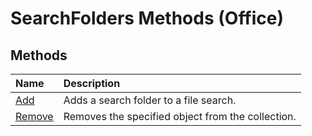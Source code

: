 
# SearchFolders Methods (Office)

## Methods



|**Name**|**Description**|
|:-----|:-----|
|[Add](2ed409a3-d57a-bfc5-ceb3-a7ef4b89b345.md)|Adds a search folder to a file search.|
|[Remove](f268c0e5-17c0-4302-1ef3-3c352604b292.md)|Removes the specified object from the collection.|
